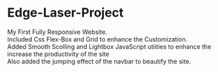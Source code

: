 # Edge-Laser-Project
My First Fully Responsive Website.<br>
Included Css Flex-Box and Grid to enhance the Customization.<br>
Added Smooth Scolling and Lightbox JavaScript utiities to enhance the increase the productivity of the site<br>
Also added the jumping effect of the navbar to beautify the site.
